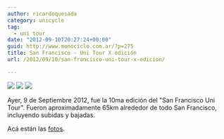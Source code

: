 ```yaml
---
author: ricardoquesada
category: unicycle
tag:
  - uni tour
date: "2012-09-10T20:27:24+00:00"
guid: http://www.monociclo.com.ar/?p=275
title: San Francisco - Uni Tour X edición
url: /2012/09/10/san-francisco-uni-tour-x-edicion/

---
```

![](https://lh3.googleusercontent.com/-r8pHfQLcUt4/UGiU72fvkxI/AAAAAAAApfM/xyUsVqqAbbc/s800/unitour_map.jpg)
![](https://lh4.googleusercontent.com/-zrXCv-YohRc/UGdU8Jp4X_I/AAAAAAAApdg/07GTC4T_ymo/s800/561474_10152123859445121_1489456728_n.jpg)
![](https://lh4.googleusercontent.com/-DbvrB-4tq7I/UGdVFGKQWNI/AAAAAAAApds/ot7HmFBn3fU/s800/475047_10152123850120121_1773017759_o.jpg)

Ayer, 9 de Septiembre 2012, fue la 10ma edición del "San Francisco Uni Tour".
Fueron aproximadamente 65km alrededor de todo San Francisco, incluyendo subidas y bajadas.

Acá están las [fotos](https://photos.app.goo.gl/GR14VUkAqZkdr7XA9).